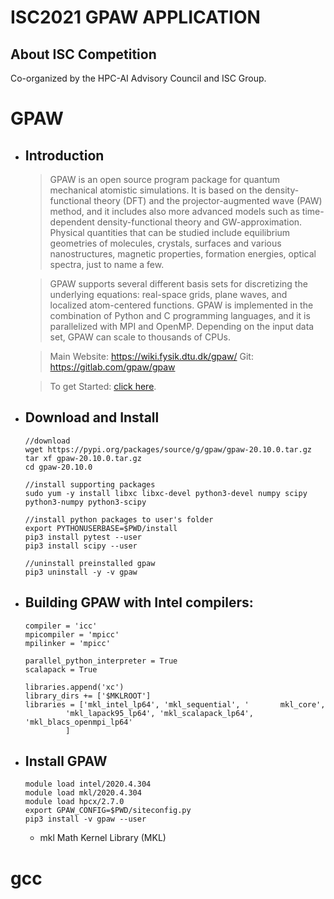 # ISC2021 GPAW APPLICATION

## About ISC Competition
Co-organized by the HPC-AI Advisory Council and ISC Group.
# GPAW
* ## Introduction
    >GPAW is an open source program package for quantum mechanical atomistic simulations. It is based on the density-functional theory (DFT) and the projector-augmented wave (PAW) method, and it includes also more advanced models such as time-dependent density-functional theory and GW-approximation. Physical quantities that can be studied include equilibrium geometries of molecules, crystals, surfaces and various nanostructures, magnetic properties, formation energies, optical spectra, just to name a few.

    >GPAW supports several different basis sets for discretizing the underlying equations: real-space grids, plane waves, and localized atom-centered functions. GPAW is implemented in the combination of Python and C programming languages, and it is parallelized with MPI and OpenMP. Depending on the input data set, GPAW can scale to thousands of CPUs.

    >Main Website: https://wiki.fysik.dtu.dk/gpaw/
Git: https://gitlab.com/gpaw/gpaw

    >To get Started: [click here](https://hpcadvisorycouncil.atlassian.net/wiki/spaces/HPCWORKS/pages/1874296863/GPAW).

* ## Download and Install
    ```
    //download 
    wget https://pypi.org/packages/source/g/gpaw/gpaw-20.10.0.tar.gz 
    tar xf gpaw-20.10.0.tar.gz
    cd gpaw-20.10.0

    //install supporting packages 
    sudo yum -y install libxc libxc-devel python3-devel numpy scipy python3-numpy python3-scipy

    //install python packages to user's folder
    export PYTHONUSERBASE=$PWD/install
    pip3 install pytest --user
    pip3 install scipy --user

    //uninstall preinstalled gpaw
    pip3 uninstall -y -v gpaw
    ```  
* ## Building GPAW with Intel compilers:
    ```
    compiler = 'icc'
    mpicompiler = 'mpicc'
    mpilinker = 'mpicc'

    parallel_python_interpreter = True
    scalapack = True

    libraries.append('xc')
    library_dirs += ['$MKLROOT']
    libraries = ['mkl_intel_lp64', 'mkl_sequential', '       mkl_core',
             'mkl_lapack95_lp64', 'mkl_scalapack_lp64',   'mkl_blacs_openmpi_lp64'
             ]
    ```
    
    
* ## Install GPAW
  ```
  module load intel/2020.4.304
  module load mkl/2020.4.304
  module load hpcx/2.7.0
  export GPAW_CONFIG=$PWD/siteconfig.py
  pip3 install -v gpaw --user
  ```
  
  * mkl
Math Kernel Library (MKL) 
# gcc
